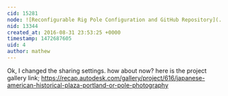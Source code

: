 ```yaml
---
cid: 15281
node: ![Reconfigurable Rig Pole Configuration and GitHub Repository](../notes/ranon/08-10-2016/reconfigurable-rig-pole-configuration-and-github-repository)
nid: 13344
created_at: 2016-08-31 23:53:25 +0000
timestamp: 1472687605
uid: 4
author: mathew
---
```


Ok, I changed the sharing settings. how about now?
here is the project gallery link;
https://recap.autodesk.com/gallery/project/616/japanese-american-historical-plaza-portland-or-pole-photography
